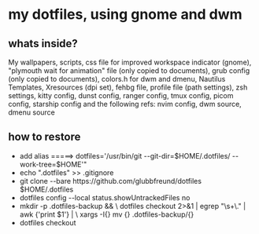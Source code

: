 # my dotfiles, using gnome and dwm
## whats inside?
My wallpapers, scripts, css file for improved workspace indicator (gnome), "plymouth wait for animation" file (only copied to documents), grub config (only copied to documents), colors.h for dwm and dmenu, Nautilus Templates, Xresources (dpi set), fehbg file, profile file (path settings), zsh settings, kitty config, dunst config, ranger config, tmux config, picom config, starship config and the following refs: nvim config, dwm source, dmenu source
## how to restore
<ul>
<li>
  add alias =====> dotfiles='/usr/bin/git --git-dir=$HOME/.dotfiles/ --work-tree=$HOME'" 
</li>
<li>
  echo ".dotfiles" >> .gitignore   
</li>
<li>
  git clone --bare https://github.com/glubbfreund/dotfiles $HOME/.dotfiles
</li>
<li>
  dotfiles config --local status.showUntrackedFiles no
</li>
<li>
  mkdir -p .dotfiles-backup && \
  dotfiles checkout 2>&1 | egrep "\s+\." | awk {'print $1'} | \
  xargs -I{} mv {} .dotfiles-backup/{}
</li>
<li>
  dotfiles checkout
</li>
</ul>
